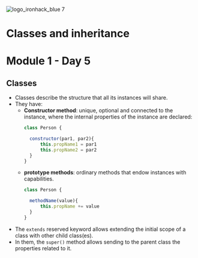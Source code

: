 ![logo_ironhack_blue 7](https://user-images.githubusercontent.com/23629340/40541063-a07a0a8a-601a-11e8-91b5-2f13e4e6b441.png)

# Classes and inheritance
# Module 1 - Day 5

## Classes
 
- Classes describe the structure that all its instances will share.
- They have:
  - **Constructor method**: unique, optional and connected to the instance, where the internal properties of the instance are declared:
    ````javascript
    class Person {
  
      constructor(par1, par2){
          this.propName1 = par1
          this.propName2 = par2
      }
    }
    ````
  - **prototype methods**: ordinary methods that endow instances with capabilities.
    ````javascript
    class Person {
  
      methodName(value){
          this.propName += value
      }
    }
    ````
- The `extends` reserved keyword allows extending the initial scope of a class with other child class(es).
- In them, the `super()` method allows sending to the parent class the properties related to it.